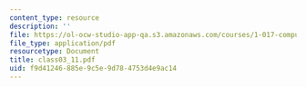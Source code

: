 ```yaml
---
content_type: resource
description: ''
file: https://ol-ocw-studio-app-qa.s3.amazonaws.com/courses/1-017-computing-and-data-analysis-for-environmental-applications-fall-2003/f9d41246885e9c5e9d784753d4e9ac14_class03_11.pdf
file_type: application/pdf
resourcetype: Document
title: class03_11.pdf
uid: f9d41246-885e-9c5e-9d78-4753d4e9ac14
---
```

